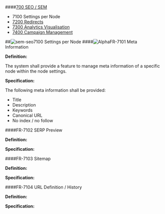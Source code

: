 ####[700 SEO / SEM](https://github.com/massiveart/sulu-docs/tree/master/system-requirements/700-seo-sem "700 SEO / SEM]")

* 7100 Settings per Node
* [7200 Redirects](https://github.com/massiveart/sulu-docs/tree/master/system-requirements/700-seo-sem/7200_redirects.md "7200 Redirects")
* [7300 Analytics Visualisation](https://github.com/massiveart/sulu-docs/tree/master/system-requirements/700-seo-sem/7300_analytics.md "7300 Analytics Visualisation")
* [7400 Campaign Management](https://github.com/massiveart/sulu-docs/tree/master/system-requirements/700-seo-sem/7400_campaigns.md "7400 Campaign Management")

##![sem-seo](https://raw.github.com/massiveart/sulu-docs/master/system-requirements/images/seo-sem.png)7100 Settings per Node
####![Alpha](https://raw.github.com/massiveart/sulu-docs/master/system-requirements/images/alpha.png)FR-7101 Meta Information

**Definition:**

The system shall provide a feature to manage meta information of a specific node within the node settings.

**Specification:**

The following meta information shall be provided:

* Title
* Description
* Keywords
* Canonical URL
* No index / no follow

####FR-7102 SERP Preview 

**Definition:**

**Specification:**

####FR-7103 Sitemap

**Definition:**

**Specification:**

####FR-7104 URL Definition / History

**Definition:**

**Specification:**